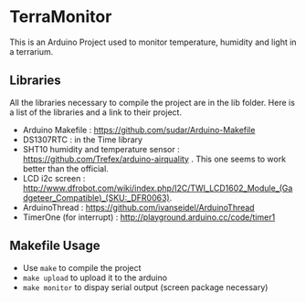 TerraMonitor
============

This is an Arduino Project used to monitor temperature, humidity and light in
a terrarium.

Libraries
---------

All the libraries necessary to compile the project are in the lib folder.
Here is a list of the libraries and a link to their project.
* Arduino Makefile : https://github.com/sudar/Arduino-Makefile
* DS1307RTC : in the Time library
* SHT10 humidity and temperature sensor
  : https://github.com/Trefex/arduino-airquality . This one seems to work better
  than the official.
* LCD i2c screen : http://www.dfrobot.com/wiki/index.php/I2C/TWI_LCD1602_Module_(Gadgeteer_Compatible)_(SKU:_DFR0063).
* ArduinoThread : https://github.com/ivanseidel/ArduinoThread
* TimerOne (for interrupt) : http://playground.arduino.cc/code/timer1

Makefile Usage
--------------
* Use `make` to compile the project
* `make upload` to upload it to the arduino
* `make monitor` to dispay serial output (screen package necessary)